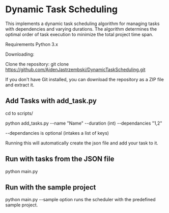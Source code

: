 # Dynamic Task Scheduling

This implements a dynamic task scheduling algorithm for managing tasks with dependencies and varying durations. The algorithm determines the optimal order of task execution to minimize the total project time span.

Requirements
Python 3.x

Downloading:

Clone the repository:
git clone https://github.com/AidenJastrzembski/DynamicTaskScheduling.git

If you don't have Git installed, you can download the repository as a ZIP file and extract it.

## Add Tasks with add_task.py

cd to scripts/

python add_tasks.py --name "Name" --duration (int) --dependancies "1,2"

--dependancies is optional (intakes a list of keys)

Running this will automatically create the json file and add your task to it.

## Run with tasks from the JSON file

python main.py

## Run with the sample project

python main.py --sample option runs the scheduler with the predefined sample project.
